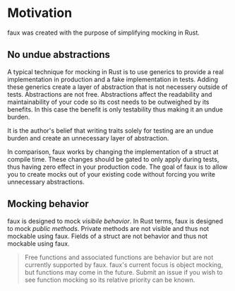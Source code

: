 # Motivation

faux was created with the purpose of simplifying mocking in Rust.

## No undue abstractions

A typical technique for mocking in Rust is to use generics to provide
a real implementation in production and a fake implementation in
tests. Adding these generics create a layer of abstraction that is not
necessery outside of tests. Abstractions are not free. Abstractions
affect the readability and maintainability of your code so its cost
needs to be outweighed by its benefits. In this case the benefit is
only testability thus making it an undue burden.

It is the author's belief that writing traits solely for testing are
an undue burden and create an unnecessary layer of abstraction.

In comparison, faux works by changing the implementation of a struct
at compile time. These changes should be gated to only apply during
tests, thus having zero effect in your production code. The goal of
faux is to allow you to create mocks out of your existing code without
forcing you write unnecessary abstractions.

## Mocking behavior

faux is designed to mock *visibile behavior*. In Rust terms, faux is
designed to mock *public methods*. Private methods are not visible and
thus not mockable using faux. Fields of a struct are not behavior and
thus not mockable using faux.

> Free functions and associated functions are behavior but are not
> currently supported by faux. faux's current focus is object mocking,
> but functions may come in the future. Submit an issue if you wish to
> see function mocking so its relative priority can be known.
